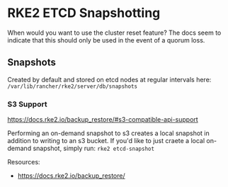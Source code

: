 # RKE2 ETCD Snapshotting

When would you want to use the cluster reset feature? The docs seem to indicate that this should only be used in the event of a quorum loss. 

## Snapshots

Created by default and stored on etcd nodes at regular intervals here: `/var/lib/rancher/rke2/server/db/snapshots`

### S3 Support

https://docs.rke2.io/backup_restore/#s3-compatible-api-support

Performing an on-demand snapshot to s3 creates a local snapshot in addition to writing to an s3 bucket. If you'd like to just craete a local on-demand snapshot, simply run: `rke2 etcd-snapshot`

Resources: 
- https://docs.rke2.io/backup_restore/

